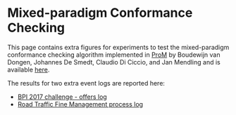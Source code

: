 # Mixed-paradigm Conformance Checking

This page contains extra figures for experiments to test the mixed-paradigm conformance checking algorithm implemented in [ProM](http://www.promtools.org/doku.php) by Boudewijn van Dongen, Johannes De Smedt, Claudio Di Ciccio, and Jan Mendling and is available [here](https://svn.win.tue.nl/repos/prom/Packages/MixedParadigm/).

The results for two extra event logs are reported here:
* [BPI 2017 challenge - offers log](https://data.4tu.nl/repository/uuid:7e326e7e-8b93-4701-8860-71213edf0fbe)
* [Road Traffic Fine Management process log](https://data.4tu.nl/repository/uuid:270fd440-1057-4fb9-89a9-b699b47990f5)

